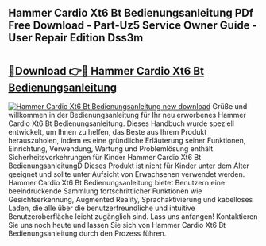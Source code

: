 ## Hammer Cardio Xt6 Bt Bedienungsanleitung PDf Free Download - Part-Uz5 Service Owner Guide - User Repair Edition Dss3m

# <h2><a href="http://df4mso.blite.top/?on=Hammer+Cardio+Xt6+Bt+Bedienungsanleitung">🔗Download 👉🔴 Hammer Cardio Xt6 Bt Bedienungsanleitung</a></h2>

[![Hammer Cardio Xt6 Bt Bedienungsanleitung new download](https://i.imgur.com/lujVjoI.png)](http://df4mso.blite.top/?on=Hammer+Cardio+Xt6+Bt+Bedienungsanleitung)
Grüße und willkommen in der Bedienungsanleitung für Ihr neu erworbenes Hammer Cardio Xt6 Bt Bedienungsanleitung. Dieses Handbuch wurde speziell entwickelt, um Ihnen zu helfen, das Beste aus Ihrem Produkt herauszuholen, indem es eine gründliche Erläuterung seiner Funktionen, Einrichtung, Verwendung, Wartung und Problemlösung enthält. Sicherheitsvorkehrungen für Kinder Hammer Cardio Xt6 Bt BedienungsanleitungD Dieses Produkt ist nicht für Kinder unter dem Alter geeignet und sollte unter Aufsicht von Erwachsenen verwendet werden. Hammer Cardio Xt6 Bt Bedienungsanleitung bietet Benutzern eine beeindruckende Sammlung fortschrittlicher Funktionen wie Gesichtserkennung, Augmented Reality, Sprachaktivierung und kabelloses Laden, die alle über die benutzerfreundliche und intuitive Benutzeroberfläche leicht zugänglich sind. Lass uns anfangen! Kontaktieren Sie uns noch heute und lassen Sie sich von Hammer Cardio Xt6 Bt Bedienungsanleitung durch den Prozess führen.
